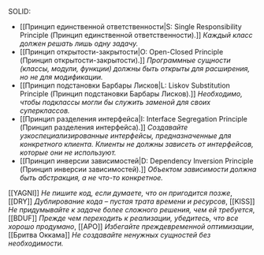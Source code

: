 SOLID:
- [[Принцип единственной ответственности|S: Single Responsibility Principle (Принцип единственной ответственности).]]
  _Каждый класс должен решать лишь одну задачу._
- [[Принцип открытости-закрытости|O: Open-Closed Principle (Принцип открытости-закрытости).]]
  _Программные сущности (классы, модули, функции) должны быть открыты для расширения, но не для модификации._
- [[Принцип подстановки Барбары Лисков|L: Liskov Substitution Principle (Принцип подстановки Барбары Лисков).]]
  _Необходимо, чтобы подклассы могли бы служить заменой для своих суперклассов._  
- [[Принцип разделения интерфейса|I: Interface Segregation Principle (Принцип разделения интерфейса).]]
  _Создавайте узкоспециализированные интерфейсы, предназначенные для конкретного клиента. Клиенты не должны зависеть от интерфейсов, которые они не используют._  
- [[Принцип инверсии зависимостей|D: Dependency Inversion Principle (Принцип инверсии зависимостей).]]
  _Объектом зависимости должна быть абстракция, а не что-то конкретное._

[[YAGNI]] _Не пишите код, если думаете, что он пригодится позже_,
[[DRY]] _Дублирование кода – пустая трата времени и ресурсов_,
[[KISS]] _Не придумывайте к задаче более сложного решения, чем ей требуется_,
[[BDUF]] _Прежде чем переходить к реализации, убедитесь, что все хорошо продумано_,
[[APO]] _Избегайте преждевременной оптимизации_,
[[Бритва Оккама]] _Не создавайте ненужных сущностей без необходимости._